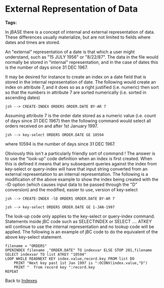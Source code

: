 # External Representation of Data

<PageHeader />

**Tags:**
<badge text='file indexing' vertical='middle' />

In jBASE there is a concept of internal and external representation of data. These differences usually materialize, but are not limited to fields where dates and times are stored.

An "external" representation of a date is that which a user might understand, such as "15 JULY 1956" or "8/22/87". The data in the file would normally be stored in "internal" representation, and in the case of dates this is the number of days since 31 DEC 1967.

It may be desired for instance to create an index on a date field that is stored in the internal representation of date. The following would create an index on attribute 7, and it does so as a right justified (i.e. numeric) then sort so that the numbers in attribute 7 are sorted numerically (i.e. sorted in ascending dates)

```
jsh --> CREATE-INDEX ORDERS ORDER.DATE BY-AR 7
```

Assuming attribute 7 is the order date stored as a numeric value (i.e. count of days since 31 DEC 1967) then the following command would select all orders received on and after 1st January 1997.

```
jsh --> key-select ORDERS ORDER.DATE GE 10594
```

where 10594 is the number of days since 31 DEC 1967.

Obviously this isn't a particularly friendly sort of command ! The answer is to use the "look-up" code definition when an index is first created. When this is defined it means that any subsequent queries against the index from key-select or query-index will have that input string converted from an external representation to an internal representation. The following is a modification of the above example to show the index being created with the -lD option (which causes input data to be passed through the "D" conversion) and the modified, easier to use, version of key-select

```
jsh --> CREATE-INDEX -lD ORDERS ORDER.DATE BY-AR 7
```

```
jsh --> key-select ORDERS ORDER.DATE GE 1-JAN-1997
```

The look-up code only applies to the key-select or query-index command. Statements inside jBC code such as SELECTINDEX or SELECT .... ATKEY will continue to use the internal representation and no lookup code will be applied. The following is an example of jBC code to do the equivalent of the above key-select statement.

```
filename = "ORDERS"
OPENINDEX filename ,"ORDER.DATE" TO indexvar ELSE STOP 201,filename
SELECT indexvar TO list ATKEY "10594"
LOOP WHILE READNEXT KEY index.value,record.key FROM list DO
    PRINT "Next key past 1st Jan 1997 is ":OCONV(index.value,"D")
    PRINT "  from record key ":record.key
REPEAT
```

Back to [Indexes](./../README.md)

  
<PageFooter />
